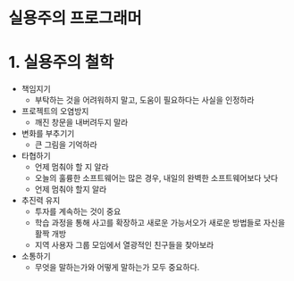# 실용주의 프로그래머

# 1. 실용주의 철학

- 책임지기
    - 부탁하는 것을 어려워하지 말고, 도움이 필요하다는 사실을 인정하라
- 프로젝트의 오염방지
    - 깨진 창문을 내버려두지 말라
- 변화를 부추기기
    - 큰 그림을 기억하라
- 타협하기
    - 언제 멈춰야 할 지 알라
    - 오늘의 훌륭한 소프트웨어는 많은 경우, 내일의 완벽한 소프트웨어보다 낫다
    - 언제 멈춰야 할지 알라
- 추진력 유지
    - 투자를 계속하는 것이 중요
    - 학습 과정을 통해 사고를 확장하고 새로운 가능서오가 새로운 방법들로 자신을 활짝 개방
    - 지역 사용자 그룹 모임에서 열광적인 친구들을 찾아보라
- 소통하기
    - 무엇을 말하는가와 어떻게 말하는가 모두 중요하다.